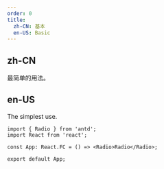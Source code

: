 ```yaml
---
order: 0
title:
  zh-CN: 基本
  en-US: Basic
---
```


## zh-CN

最简单的用法。

## en-US

The simplest use.

```tsx
import { Radio } from 'antd';
import React from 'react';

const App: React.FC = () => <Radio>Radio</Radio>;

export default App;
```
